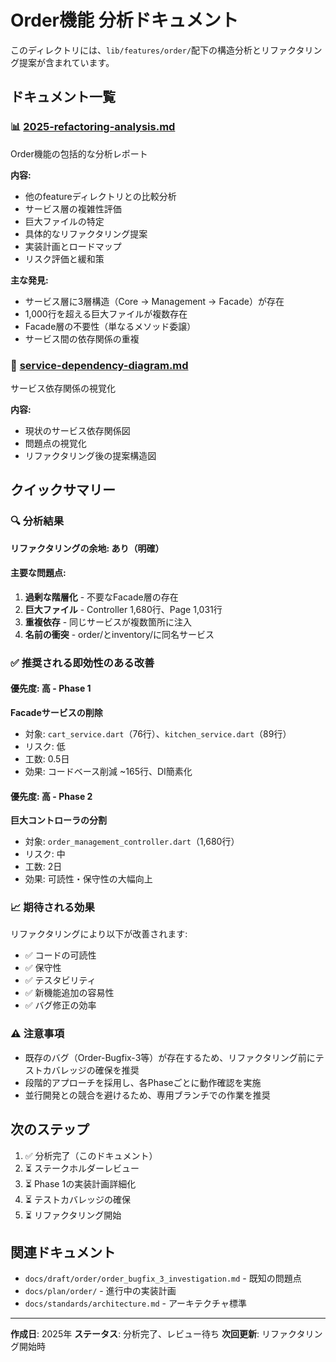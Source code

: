 # Order機能 分析ドキュメント

このディレクトリには、`lib/features/order/`配下の構造分析とリファクタリング提案が含まれています。

## ドキュメント一覧

### 📊 [2025-refactoring-analysis.md](./2025-refactoring-analysis.md)
Order機能の包括的な分析レポート

**内容:**
- 他のfeatureディレクトリとの比較分析
- サービス層の複雑性評価
- 巨大ファイルの特定
- 具体的なリファクタリング提案
- 実装計画とロードマップ
- リスク評価と緩和策

**主な発見:**
- サービス層に3層構造（Core → Management → Facade）が存在
- 1,000行を超える巨大ファイルが複数存在
- Facade層の不要性（単なるメソッド委譲）
- サービス間の依存関係の重複

### 🔗 [service-dependency-diagram.md](./service-dependency-diagram.md)
サービス依存関係の視覚化

**内容:**
- 現状のサービス依存関係図
- 問題点の視覚化
- リファクタリング後の提案構造図

## クイックサマリー

### 🔍 分析結果

**リファクタリングの余地: あり（明確）**

#### 主要な問題点:
1. **過剰な階層化** - 不要なFacade層の存在
2. **巨大ファイル** - Controller 1,680行、Page 1,031行
3. **重複依存** - 同じサービスが複数箇所に注入
4. **名前の衝突** - order/とinventory/に同名サービス

### ✅ 推奨される即効性のある改善

#### 優先度: 高 - Phase 1
**Facadeサービスの削除**
- 対象: `cart_service.dart`（76行）、`kitchen_service.dart`（89行）
- リスク: 低
- 工数: 0.5日
- 効果: コードベース削減 ~165行、DI簡素化

#### 優先度: 高 - Phase 2
**巨大コントローラの分割**
- 対象: `order_management_controller.dart`（1,680行）
- リスク: 中
- 工数: 2日
- 効果: 可読性・保守性の大幅向上

### 📈 期待される効果

リファクタリングにより以下が改善されます:
- ✅ コードの可読性
- ✅ 保守性
- ✅ テスタビリティ
- ✅ 新機能追加の容易性
- ✅ バグ修正の効率

### ⚠️ 注意事項

- 既存のバグ（Order-Bugfix-3等）が存在するため、リファクタリング前にテストカバレッジの確保を推奨
- 段階的アプローチを採用し、各Phaseごとに動作確認を実施
- 並行開発との競合を避けるため、専用ブランチでの作業を推奨

## 次のステップ

1. ✅ 分析完了（このドキュメント）
2. ⏳ ステークホルダーレビュー
3. ⏳ Phase 1の実装計画詳細化
4. ⏳ テストカバレッジの確保
5. ⏳ リファクタリング開始

## 関連ドキュメント

- `docs/draft/order/order_bugfix_3_investigation.md` - 既知の問題点
- `docs/plan/order/` - 進行中の実装計画
- `docs/standards/architecture.md` - アーキテクチャ標準

---

**作成日**: 2025年
**ステータス**: 分析完了、レビュー待ち
**次回更新**: リファクタリング開始時
